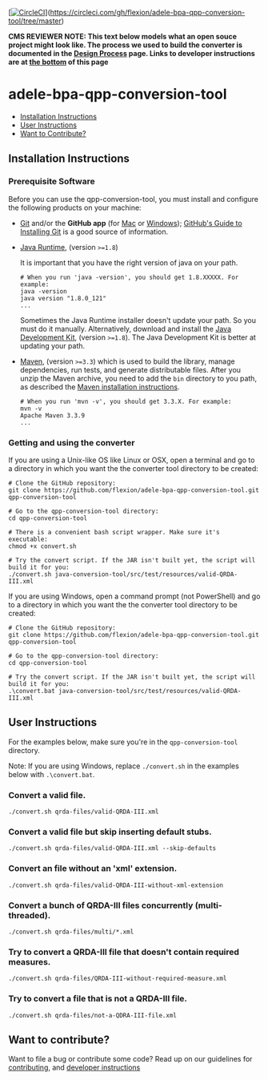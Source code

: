 [[![CircleCI](https://circleci.com/gh/flexion/adele-bpa-qpp-conversion-tool.svg?style=shield&circle-token=7747433694389fbec2a45e697b4952ebd0272cea)](https://circleci.com/gh/flexion/adele-bpa-qpp-conversion-tool)](https://circleci.com/gh/flexion/adele-bpa-qpp-conversion-tool/tree/master)

**CMS REVIEWER NOTE: This text below models what an open souce project might look like. The process we used to build the converter is documented in the [Design Process](https://github.com/flexion/adele-bpa-qpp-conversion-tool/blob/master/DESIGN_PROCESS.md) page. Links to developer instructions are at [the bottom](#want-to-contribute) of this page**

# adele-bpa-qpp-conversion-tool

* [Installation Instructions](#developer-installation-instructions)
* [User Instructions](#user-instructions)
* [Want to Contribute?](#want-to-contribute)

## Installation Instructions

### Prerequisite Software

Before you can use the qpp-conversion-tool, you must install and configure the following products on your machine:

* [Git](http://git-scm.com) and/or the **GitHub app** (for [Mac](http://mac.github.com) or
  [Windows](http://windows.github.com)); [GitHub's Guide to Installing
  Git](https://help.github.com/articles/set-up-git) is a good source of information.

* [Java Runtime](https://java.com/download), (version `>=1.8`)

  It is important that you have the right version of java on your path.

  ```shell
  # When you run 'java -version', you should get 1.8.XXXXX. For example:
  java -version
  java version "1.8.0_121"
  ...
  ```

  Sometimes the Java Runtime installer doesn't update your path. So you must do it manually. Alternatively, download and install the [Java Development Kit](http://www.oracle.com/technetwork/es/java/javase/downloads/index.html), (version `>=1.8`). The Java Development Kit is better at updating your path.

* [Maven](https://maven.apache.org), (version `>=3.3`) which is used to build the library, manage dependencies,
  run tests, and generate distributable files. After you unzip the Maven archive, you need to add the `bin` directory to you path, as described the [Maven installation instructions](https://maven.apache.org/install.html).

  ```shell
  # When you run 'mvn -v', you should get 3.3.X. For example:
  mvn -v
  Apache Maven 3.3.9
  ...
  ```

### Getting and using the converter

If you are using a Unix-like OS like Linux or OSX, open a terminal and go to a directory in which you want the the converter tool directory to be created:

```shell
# Clone the GitHub repository:
git clone https://github.com/flexion/adele-bpa-qpp-conversion-tool.git qpp-conversion-tool

# Go to the qpp-conversion-tool directory:
cd qpp-conversion-tool

# There is a convenient bash script wrapper. Make sure it's executable:
chmod +x convert.sh

# Try the convert script. If the JAR isn't built yet, the script will build it for you:
./convert.sh java-conversion-tool/src/test/resources/valid-QRDA-III.xml
```

If you are using Windows, open a command prompt (not PowerShell) and go to a directory in which you want the the converter tool directory to be created:

```shell
# Clone the GitHub repository:
git clone https://github.com/flexion/adele-bpa-qpp-conversion-tool.git qpp-conversion-tool

# Go to the qpp-conversion-tool directory:
cd qpp-conversion-tool

# Try the convert script. If the JAR isn't built yet, the script will build it for you:
.\convert.bat java-conversion-tool/src/test/resources/valid-QRDA-III.xml
```

## User Instructions
For the examples below, make sure you're in the `qpp-conversion-tool` directory.

Note: If you are using Windows, replace `./convert.sh` in the examples below with `.\convert.bat`.

### Convert a valid file.

```shell
./convert.sh qrda-files/valid-QRDA-III.xml
```

### Convert a valid file but skip inserting default stubs.

```shell
./convert.sh qrda-files/valid-QRDA-III.xml --skip-defaults
```

### Convert an file without an 'xml' extension.

```shell
./convert.sh qrda-files/valid-QRDA-III-without-xml-extension
```

### Convert a bunch of QRDA-III files concurrently (multi-threaded).

```shell
./convert.sh qrda-files/multi/*.xml
```

### Try to convert a QRDA-III file that doesn't contain required measures.

```shell
./convert.sh qrda-files/QRDA-III-without-required-measure.xml
```

### Try to convert a file that is not a QRDA-III file.

```shell
./convert.sh qrda-files/not-a-QDRA-III-file.xml
```

## Want to contribute?

Want to file a bug or contribute some code? Read up on our
guidelines for [contributing][contributing], and [developer instructions][developer]

[contributing]: https://github.com/flexion/adele-bpa-qpp-conversion-tool/blob/master/CONTRIBUTING.md
[developer]: https://github.com/flexion/adele-bpa-qpp-conversion-tool/blob/master/DEVELOPER.md
